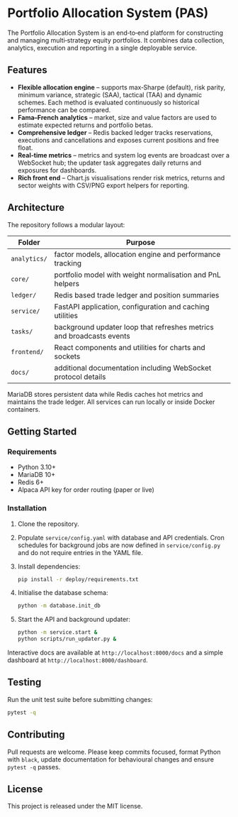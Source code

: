 # Portfolio Allocation System (PAS)

The Portfolio Allocation System is an end‑to‑end platform for constructing and
managing multi‑strategy equity portfolios.  It combines data collection,
analytics, execution and reporting in a single deployable service.

## Features

- **Flexible allocation engine** – supports max‑Sharpe (default), risk parity,
  minimum variance, strategic (SAA), tactical (TAA) and dynamic schemes.  Each
  method is evaluated continuously so historical performance can be compared.
- **Fama–French analytics** – market, size and value factors are used to
  estimate expected returns and portfolio betas.
- **Comprehensive ledger** – Redis backed ledger tracks reservations,
  executions and cancellations and exposes current positions and free float.
- **Real‑time metrics** – metrics and system log events are broadcast over a
  WebSocket hub; the updater task aggregates daily returns and exposures for
  dashboards.
- **Rich front end** – Chart.js visualisations render risk metrics, returns and
  sector weights with CSV/PNG export helpers for reporting.

## Architecture

The repository follows a modular layout:

| Folder | Purpose |
| ------ | ------- |
| `analytics/` | factor models, allocation engine and performance tracking |
| `core/` | portfolio model with weight normalisation and PnL helpers |
| `ledger/` | Redis based trade ledger and position summaries |
| `service/` | FastAPI application, configuration and caching utilities |
| `tasks/` | background updater loop that refreshes metrics and broadcasts events |
| `frontend/` | React components and utilities for charts and sockets |
| `docs/` | additional documentation including WebSocket protocol details |

MariaDB stores persistent data while Redis caches hot metrics and maintains the
trade ledger.  All services can run locally or inside Docker containers.

## Getting Started

### Requirements

- Python 3.10+
- MariaDB 10+
- Redis 6+
- Alpaca API key for order routing (paper or live)

### Installation

1. Clone the repository.
2. Populate `service/config.yaml` with database and API credentials. Cron
   schedules for background jobs are now defined in `service/config.py` and do
   not require entries in the YAML file.
3. Install dependencies:

   ```bash
   pip install -r deploy/requirements.txt
   ```

4. Initialise the database schema:

   ```bash
   python -m database.init_db
   ```

5. Start the API and background updater:

   ```bash
   python -m service.start &
   python scripts/run_updater.py &
   ```

Interactive docs are available at `http://localhost:8000/docs` and a simple
dashboard at `http://localhost:8000/dashboard`.

## Testing

Run the unit test suite before submitting changes:

```bash
pytest -q
```

## Contributing

Pull requests are welcome.  Please keep commits focused, format Python with
`black`, update documentation for behavioural changes and ensure `pytest -q`
passes.

## License

This project is released under the MIT license.


